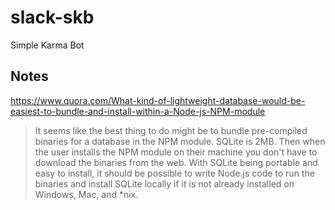 # slack-skb
Simple Karma Bot



## Notes

https://www.quora.com/What-kind-of-lightweight-database-would-be-easiest-to-bundle-and-install-within-a-Node-js-NPM-module

> It seems like the best thing to do might be to bundle pre-compiled binaries for a database in the NPM module. SQLite is 2MB. 
> Then when the user installs the NPM module on their machine you don't have to download the binaries from the web. 
> With SQLite being portable and easy to install, it should be possible to write Node.js code to run the binaries and install SQLite locally if it is not already installed on Windows, Mac, and *nix.
